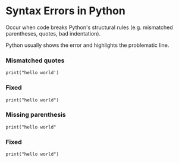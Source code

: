 # Syntax Errors in Python
Occur when code breaks Python's structural rules (e.g. mismatched parentheses, quotes, bad indentation).

Python usually shows the error and highlights the problematic line.

### Mismatched quotes
    print("hello world')

### Fixed
    print("hello world")

### Missing parenthesis
    print("hello world"

### Fixed
    print("hello world")
